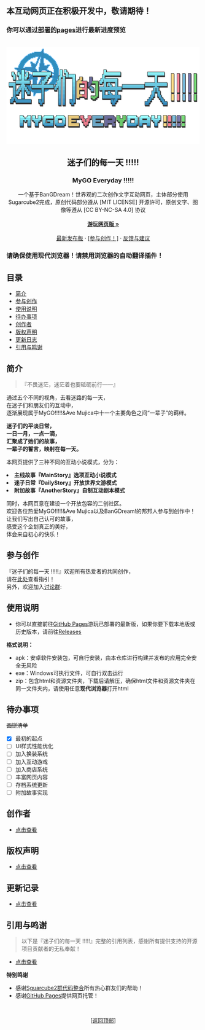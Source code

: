 ## 本互动网页正在积极开发中，敬请期待！
### 你可以通过[部署的pages](https://ryarasuki.github.io/MyGOEveryday/)进行最新进度预览

<div id="top"></div>

<br />
<div align="center">
  <a href="https://github.com/RyaraSUKI/MyGOEveryday">
    <img src="img/icon/mygoe_logo.png" alt="Logo" width="auto" height="auto">
  </a>

  <h2 align="center">迷子们的每一天 !!!!!</h2>
  <h3 align="center">MyGO Everyday !!!!!</h3>
  <p align="center">  
一个基于BanGDream！世界观的二次创作文字互动网页，主体部分使用Sugarcube2完成，原创代码部分遵从 [MIT LICENSE] 开源许可，原创文字、图像等遵从 [CC BY-NC-SA 4.0] 协议
    <br />
    <br />
    <a href="https://ryarasuki.github.io/MyGOEveryday/"><strong>游玩网页版 »</strong></a>
    <br />
    <br />
    <a href="https://github.com/RyaraSUKI/MyGOEveryday/releases/latest">最新发布版</a>
    ·
    <a href="https://github.com/RyaraSUKI/MyGOEveryday/blob/master/docs/COWORK.md">[参与创作！]</a>
    ·
    <a href="https://github.com/RyaraSUKI/MyGOEveryday/issues">反馈与建议</a>
  </p>
</div>

### 请确保使用现代浏览器！请禁用浏览器的自动翻译插件！

## 目录

- [简介](#简介)
- [参与创作](#参与创作)
- [使用说明](#使用说明)
- [待办事项](#待办事项)
- [创作者](#创作者)
- [版权声明](#版权声明)
- [更新日志](#更新日志)
- [引用与鸣谢](#引用与鸣谢)

## 简介

> 『不畏迷茫，迷茫着也要砥砺前行——』

<p>
    通过五个不同的视角，去看迷路的每一天，<br>
    在迷子们和朋友们的互动中，<br>
    逐渐展现属于MyGO!!!!!&Ave Mujica中十一个主要角色之间“一辈子”的羁绊。
</p>
<p>
    <strong>
        迷子们的平淡日常，<br>
        一日一月，一点一滴，<br>
        汇聚成了她们的故事，<br>
        一辈子的誓言，映射在每一天。
    </strong>
</p>
<p>
    本网页提供了三种不同的互动小说模式，分为：<br>
    <strong>
        <li>主线故事『MainStory』选项互动小说模式</li>
        <li>迷子日常『DailyStory』开放世界文游模式</li>
        <li>附加故事『AnotherStory』自制互动剧本模式</li>
    </strong>
</p>
<p>
    同时，本网页意在建设一个开放包容的二创社区。<br>
    欢迎各位热爱MyGO!!!!!&Ave Mujica以及BanGDream!的邦邦人参与到创作中！<br>
    让我们写出自己认可的故事，<br>
    感受这个企划真正的美好，<br>
    体会来自初心的快乐！
</p>

## 参与创作

『迷子们的每一天 !!!!!』欢迎所有热爱者的共同创作，<br>
请在[此处](https://github.com/RyaraSUKI/MyGOEveryday/blob/master/docs/COWORK.md)查看指引！<br>
另外，欢迎加入[讨论群]():

## 使用说明

- 你可以直接前往[GitHub Pages](https://ryarasuki.github.io/MyGOEveryday/)游玩已部署的最新版，如果你要下载本地版或历史版本，请前往[Releases](https://github.com/RyaraSUKI/MyGOEveryday/releases)

**格式说明：**
- apk：安卓软件安装包，可自行安装，由本仓库进行构建并发布的应用完全安全无风险
- exe：Windows可执行文件，可自行双击运行
- zip：包含html和资源文件夹，下载后请解压，确保html文件和资源文件夹在同一文件夹内，请使用任意**现代浏览器**打开html

## 待办事项
~~画饼清单~~
- [X] 最初的起点
- [ ] UI样式性能优化
- [ ] 加入换装系统
- [ ] 加入互动游戏
- [ ] 加入商店系统
- [ ] 丰富网页内容
- [ ] 存档系统更新
- [ ] 附加故事实现

## 创作者

- [点击查看](https://github.com/RyaraSUKI/MyGOEveryday/blob/master/CREDITS.md)

## 版权声明

- [点击查看](https://github.com/RyaraSUKI/MyGOEveryday/blob/master/LICENSE.md)

## 更新记录

- [点击查看](https://github.com/RyaraSUKI/MyGOEveryday/blob/master/docs/UPDATE.md)

## 引用与鸣谢

> 以下是『迷子们的每一天 !!!!!』完整的引用列表，感谢所有提供支持的开源项目贡献者的无私奉献！

- [点击查看](https://github.com/RyaraSUKI/MyGOEveryday/blob/master/CREDITS.md)

**特别鸣谢**

- 感谢[Sguarcube2群代码整合](https://www.yuque.com/u45355763/twine)所有热心群友们的帮助！
- 感谢[GitHub Pages](https://pages.github.com)提供网页托管！

<br>
<p align="center">[<a href="#top">返回顶部</a>]</p>